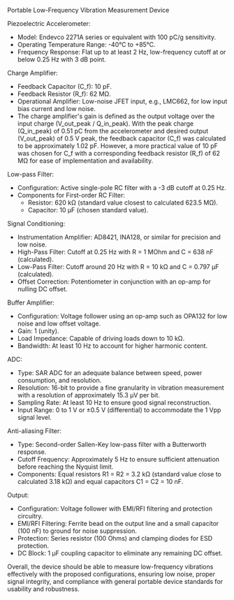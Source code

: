 Portable Low-Frequency Vibration Measurement Device

Piezoelectric Accelerometer:
- Model: Endevco 2271A series or equivalent with 100 pC/g sensitivity.
- Operating Temperature Range: -40°C to +85°C.
- Frequency Response: Flat up to at least 2 Hz, low-frequency cutoff at or below 0.25 Hz with 3 dB point.

Charge Amplifier:
- Feedback Capacitor (C_f): 10 pF.
- Feedback Resistor (R_f): 62 MΩ.
- Operational Amplifier: Low-noise JFET input, e.g., LMC662, for low input bias current and low noise.
- The charge amplifier's gain is defined as the output voltage over the input charge (V_out_peak / Q_in_peak). With the peak charge (Q_in_peak) of 0.51 pC from the accelerometer and desired output (V_out_peak) of 0.5 V peak, the feedback capacitor (C_f) was calculated to be approximately 1.02 pF. However, a more practical value of 10 pF was chosen for C_f with a corresponding feedback resistor (R_f) of 62 MΩ for ease of implementation and availability.

Low-pass Filter:
- Configuration: Active single-pole RC filter with a -3 dB cutoff at 0.25 Hz.
- Components for First-order RC Filter:
  - Resistor: 620 kΩ (standard value closest to calculated 623.5 MΩ).
  - Capacitor: 10 μF (chosen standard value).

Signal Conditioning:
- Instrumentation Amplifier: AD8421, INA128, or similar for precision and low noise.
- High-Pass Filter: Cutoff at 0.25 Hz with R = 1 MOhm and C = 638 nF (calculated).
- Low-Pass Filter: Cutoff around 20 Hz with R = 10 kΩ and C = 0.797 µF (calculated).
- Offset Correction: Potentiometer in conjunction with an op-amp for nulling DC offset.

Buffer Amplifier:
- Configuration: Voltage follower using an op-amp such as OPA132 for low noise and low offset voltage.
- Gain: 1 (unity).
- Load Impedance: Capable of driving loads down to 10 kΩ.
- Bandwidth: At least 10 Hz to account for higher harmonic content.

ADC:
- Type: SAR ADC for an adequate balance between speed, power consumption, and resolution.
- Resolution: 16-bit to provide a fine granularity in vibration measurement with a resolution of approximately 15.3 µV per bit.
- Sampling Rate: At least 10 Hz to ensure good signal reconstruction.
- Input Range: 0 to 1 V or ±0.5 V (differential) to accommodate the 1 Vpp signal level.

Anti-aliasing Filter:
- Type: Second-order Sallen-Key low-pass filter with a Butterworth response.
- Cutoff Frequency: Approximately 5 Hz to ensure sufficient attenuation before reaching the Nyquist limit.
- Components: Equal resistors R1 = R2 = 3.2 kΩ (standard value close to calculated 3.18 kΩ) and equal capacitors C1 = C2 = 10 nF.

Output:
- Configuration: Voltage follower with EMI/RFI filtering and protection circuitry.
- EMI/RFI Filtering: Ferrite bead on the output line and a small capacitor (100 nF) to ground for noise suppression.
- Protection: Series resistor (100 Ohms) and clamping diodes for ESD protection.
- DC Block: 1 µF coupling capacitor to eliminate any remaining DC offset.

Overall, the device should be able to measure low-frequency vibrations effectively with the proposed configurations, ensuring low noise, proper signal integrity, and compliance with general portable device standards for usability and robustness.